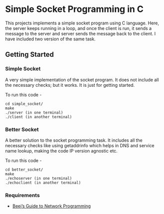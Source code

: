 # Simple Socket Programming in C

This projects implements a simple socket program using C language. Here, the server keeps running in a loop, and once the client is run, it sends a message to the server and server sends the message back to the client. I have included two version of the same task.

## Getting Started

### Simple Socket

A very simple implementation of the socket program. It does not include all the necessary checks; but it works. It is just for getting started.

To run this code - 
```
cd simple_socket/
make
./server (in one terminal)
./client (in another terminal)
```

### Better Socket

A better solution to the socket programming task. It includes all the necessary checks like using getaddrinfo which helps in DNS and service name lookup, making the code IP version agnostic etc.

To run this code - 
```
cd better_socket/
make
./echoserver (in one terminal)
./echoclient (in another terminal)
```

### Requirements
- [Beej’s Guide to Network Programming](http://beej.us/guide/bgnet/pdf/bgnet_a4_c_1.pdf)